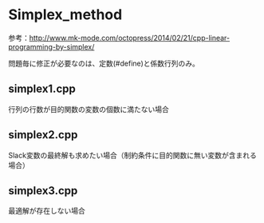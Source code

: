 # Simplex_method
参考：http://www.mk-mode.com/octopress/2014/02/21/cpp-linear-programming-by-simplex/

問題毎に修正が必要なのは、定数(#define)と係数行列のみ。

## simplex1.cpp
行列の行数が目的関数の変数の個数に満たない場合

## simplex2.cpp
Slack変数の最終解も求めたい場合（制約条件に目的関数に無い変数が含まれる場合）

## simplex3.cpp
最適解が存在しない場合
